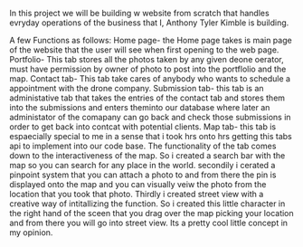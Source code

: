 In this project we will be building w website from scratch that handles evryday operations
of the business that I, Anthony Tyler Kimble is building. 

A few Functions as follows:
Home page- the Home page takes is main page of the website that the user will see when first 
opening to the web page.
Portfolio- This tab stores all the photos taken by any given deone oerator, must have permission by owner of photo
to post into the portflolio and the map.
Contact tab- This tab take cares of anybody who wants to schedule a appointment with the drone company.
Submission tab- this tab is an administative tab that takes the entries of the contact tab and stores them into 
the submissions and enters theminto our database where later an administator of the comapany can go back and check 
those submissions in order to get back into contcat with potential clients.
Map tab- this tab is espaecially special to me in a sense that i took hrs onto hrs getting this tabs api to implement into our code base.
The functionality of the tab comes down to the interactiveness of the map. So i created a search bar with the map so you can search for any place in the world.
secondily i cerated a pinpoint system that you can attach a photo to and from there the pin is displayed onto the map and you can visually veiw the photo from the location that you took that photo.
Thirdly i created street view with a creative way of intitallizing the  function. So i created this little character in the right hand of the sceen that you drag over the map
picking your location and from there you will go into street view. Its a pretty cool little concept in my opinion. 

